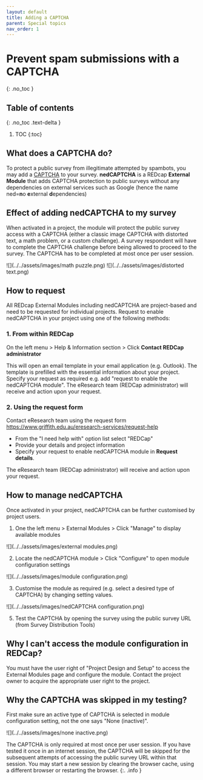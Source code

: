 ```yaml
---
layout: default
title: Adding a CAPTCHA
parent: Special topics
nav_order: 1
---
```


# Prevent spam submissions with a CAPTCHA
{: .no_toc }

## Table of contents
{: .no_toc .text-delta }

1. TOC
{:toc}

## What does a CAPTCHA do?

To protect a public survey from illegitimate attempted by spambots, you may add a [CAPTCHA](https://en.wikipedia.org/wiki/CAPTCHA) to your survey. **nedCAPTCHA** is a REDcap **External Module** that adds CAPTCHA protection to public surveys without any dependencies on external services such as Google (hence the name ned=**n**o **e**xternal **d**ependencies)

## Effect of adding nedCAPTCHA to my survey

When activated in a project, the module will protect the public survey access with a CAPTCHA (either a classic image CAPTCHA with distorted text, a math problem, or a custom challenge). A survey respondent will have to complete the CAPTCHA challenge before being allowed to proceed to the survey. The CAPTCHA has to be completed at most once per user session.

![](../../assets/images/math puzzle.png)
![](../../assets/images/distorted text.png)

## How to request

All REDcap External Modules including nedCAPTCHA are project-based and need to be requested for individual projects. Request to enable nedCAPTCHA in your project using one of the following methods:

### 1. From within REDCap

On the left menu > Help & Information section > Click **Contact REDCap administrator**

This will open an email template in your email application (e.g. Outlook). The template is prefilled with the essential information about your project. Specify your request as required e.g. add "request to enable the nedCAPTCHA module". The eResearch team (REDCap administrator) will receive and action upon your request.

### 2. Using the request form

Contact eResearch team using the request form https://www.griffith.edu.au/eresearch-services/request-help
- From the "I need help with" option list select "REDCap"
- Provide your details and project information
- Specify your request to enable nedCAPTCHA module in **Request details**.

The eResearch team (REDCap administrator) will receive and action upon your request.

## How to manage nedCAPTCHA

Once activated in your project, nedCAPTCHA can be further customised by project users.

1. One the left menu > External Modules > Click "Manage" to display available modules 

![](../../assets/images/external modules.png)

2. Locate the nedCAPTCHA module > Click "Configure" to open module configuration settings

![](../../assets/images/module configuration.png)

3. Customise the module as required (e.g. select a desired type of CAPTCHA) by changing setting values. 

![](../../assets/images/nedCAPTCHA configuration.png)

5. Test the CAPTCHA by opening the survey using the public survey URL (from Survey Distribution Tools)

## Why I can't access the module configuration in REDCap?

You must have the user right of "Project Design and Setup" to access the External Modules page and configure the module. Contact the project owner to acquire the appropriate user right to the project.

## Why the CAPTCHA was skipped in my testing?

First make sure an active type of CAPTCHA is selected in module configuration setting, not the one says "None (inactive)".

![](../../assets/images/none inactive.png)

The CAPTCHA is only required at most once per user session. If you have tested it once in an internet session, the CAPTCHA will be skipped for the subsequent attempts of accessing the public survey URL within that session. You may start a new session by clearing the browser cache, using a different browser or restarting the browser.
{:. .info }
